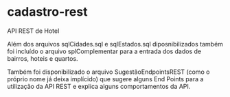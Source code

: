 # cadastro-rest
API REST de Hotel

Além dos arquivos sqlCidades.sql e sqlEstados.sql diposnibilizados também foi incluído o arquivo splComplementar para a entrada dos dados de bairros, hoteis e quartos.

Também foi disponibilizado o arquivo SugestãoEndpointsREST (como o próprio nome já deixa implícido) que sugere alguns End Points para a utilização da API REST e explica alguns comportamentos da API.
